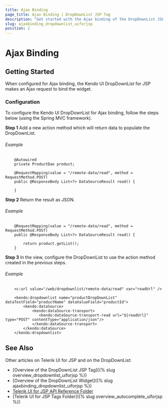 ```yaml
---
title: Ajax Binding
page_title: Ajax Binding | DropDownList JSP Tag
description: "Get started with the Ajax binding of the DropDownList JSP tag in Kendo UI."
slug: ajaxbinding_dropdownlist_uiforjsp
position: 2
---
```


# Ajax Binding

## Getting Started

When configured for Ajax binding, the Kendo UI DropDownList for JSP makes an Ajax request to bind the widget.

### Configuration

To configure the Kendo UI DropDownList for Ajax binding, follow the steps below (using the Spring MVC framework).

**Step 1** Add a new action method which will return data to populate the DropDownList.

###### Example

        @Autowired
        private ProductDao product;

        @RequestMapping(value = "/remote-data/read", method = RequestMethod.POST)
        public @ResponseBody List<?> DataSourceResult read() {

        }

**Step 2** Return the result as JSON.

###### Example

        @RequestMapping(value = "/remote-data/read", method = RequestMethod.POST)
        public @ResponseBody List<?> DataSourceResult read() {

            return product.getList();
        }

**Step 3** In the view, configure the DropDownList to use the action method created in the previous steps.

###### Example

        <c:url value="/web/dropdownlist/remote-data/read" var="readUrl" />

        <kendo:dropdownlist name="productDropDownList" dataTextField="productName" dataValueField="productId">
            <kendo:dataSource>
                <kendo:dataSource-transport>
                   <kendo:dataSource-transport-read url="${readUrl}" type="POST" contentType="application/json"/>
                </kendo:dataSource-transport>
            </kendo:dataSource>
        </kendo:dropdownlist>

## See Also

Other articles on Telerik UI for JSP and on the DropDownList:

* [Overview of the DropDownList JSP Tag]({% slug overview_dropdownlist_uiforjsp %})
* [Overview of the DropDownList Widget]({% slug ajaxbinding_dropdownlist_uiforjsp %})
* [Telerik UI for JSP API Reference Folder](/api/jsp/autocomplete/animation)
* [Telerik UI for JSP Tags Folder]({% slug overview_autocomplete_uiforjsp %})

